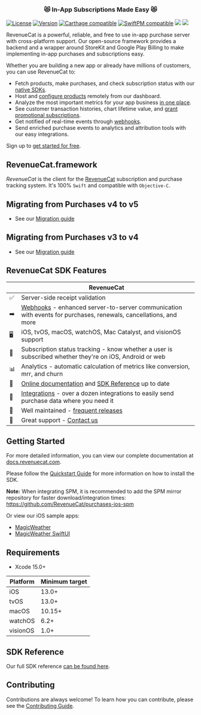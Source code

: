 <h3 align="center">😻 In-App Subscriptions Made Easy 😻</h3>

[![License](https://img.shields.io/cocoapods/l/RevenueCat.svg?style=flat)](http://cocoapods.org/pods/RevenueCat)
[![Version](https://img.shields.io/cocoapods/v/RevenueCat.svg?style=flat)](https://cocoapods.org/pods/RevenueCat)
[![Carthage compatible](https://img.shields.io/badge/Carthage-compatible-4BC51D.svg?style=flat)](https://docs.revenuecat.com/docs/ios#section-install-via-carthage)
[![SwiftPM compatible](https://img.shields.io/badge/SwiftPM-compatible-orange.svg)](https://docs.revenuecat.com/docs/ios#section-install-via-swift-package-manager)
[![](https://img.shields.io/endpoint?url=https%3A%2F%2Fswiftpackageindex.com%2Fapi%2Fpackages%2FRevenueCat%2Fpurchases-ios%2Fbadge%3Ftype%3Dswift-versions)](https://swiftpackageindex.com/RevenueCat/purchases-ios)
[![](https://img.shields.io/endpoint?url=https%3A%2F%2Fswiftpackageindex.com%2Fapi%2Fpackages%2FRevenueCat%2Fpurchases-ios%2Fbadge%3Ftype%3Dplatforms)](https://swiftpackageindex.com/RevenueCat/purchases-ios)

RevenueCat is a powerful, reliable, and free to use in-app purchase server with cross-platform support. Our open-source framework provides a backend and a wrapper around StoreKit and Google Play Billing to make implementing in-app purchases and subscriptions easy. 

Whether you are building a new app or already have millions of customers, you can use RevenueCat to:

  * Fetch products, make purchases, and check subscription status with our [native SDKs](https://docs.revenuecat.com/docs/installation). 
  * Host and [configure products](https://docs.revenuecat.com/docs/entitlements) remotely from our dashboard. 
  * Analyze the most important metrics for your app business [in one place](https://docs.revenuecat.com/docs/charts).
  * See customer transaction histories, chart lifetime value, and [grant promotional subscriptions](https://docs.revenuecat.com/docs/customers).
  * Get notified of real-time events through [webhooks](https://docs.revenuecat.com/docs/webhooks).
  * Send enriched purchase events to analytics and attribution tools with our easy integrations.

Sign up to [get started for free](https://app.revenuecat.com/signup).

## RevenueCat.framework

*RevenueCat* is the client for the [RevenueCat](https://www.revenuecat.com/) subscription and purchase tracking system. It's 100% `Swift` and compatible with `Objective-C`.

## Migrating from Purchases v4 to v5
- See our [Migration guide](https://revenuecat.github.io/purchases-ios-docs/v5_api_migration_guide.html)

## Migrating from Purchases v3 to v4
- See our [Migration guide](https://revenuecat.github.io/purchases-ios-docs/v4_api_migration_guide.html)

## RevenueCat SDK Features
|   | RevenueCat |
| --- | --- |
✅ | Server-side receipt validation
➡️ | [Webhooks](https://docs.revenuecat.com/docs/webhooks) - enhanced server-to-server communication with events for purchases, renewals, cancellations, and more
🖥 | iOS, tvOS, macOS, watchOS, Mac Catalyst, and visionOS support
🎯 | Subscription status tracking - know whether a user is subscribed whether they're on iOS, Android or web
📊 | Analytics - automatic calculation of metrics like conversion, mrr, and churn
📝 | [Online documentation](https://docs.revenuecat.com/docs) and [SDK Reference](http://revenuecat.github.io/purchases-ios-docs/) up to date
🔀 | [Integrations](https://www.revenuecat.com/integrations) - over a dozen integrations to easily send purchase data where you need it
💯 | Well maintained - [frequent releases](https://github.com/RevenueCat/purchases-ios/releases)
📮 | Great support - [Contact us](https://revenuecat.com/support)

## Getting Started
For more detailed information, you can view our complete documentation at [docs.revenuecat.com](https://docs.revenuecat.com/docs).

Please follow the [Quickstart Guide](https://docs.revenuecat.com/docs/) for more information on how to install the SDK.

**Note:** When integrating SPM, it is recommended to add the SPM mirror repository for faster download/integration times: https://github.com/RevenueCat/purchases-ios-spm

Or view our iOS sample apps:
- [MagicWeather](Examples/MagicWeather)
- [MagicWeather SwiftUI](Examples/MagicWeatherSwiftUI)

## Requirements
- Xcode 15.0+

| Platform | Minimum target |
|----------|----------------|
| iOS      | 13.0+          |
| tvOS     | 13.0+          |
| macOS    | 10.15+         |
| watchOS  | 6.2+           |
| visionOS | 1.0+           |

## SDK Reference
Our full SDK reference [can be found here](https://revenuecat.github.io/purchases-ios-docs).

## Contributing
Contributions are always welcome! To learn how you can contribute, please see the [Contributing Guide](./Contributing/CONTRIBUTING.md).
